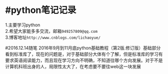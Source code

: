 #python笔记记录
===
1.主要学习python<br>
2.希望大家能多多交流，邮箱`949257809@qq.com`<br>
3.博客地址`http://www.cnblogs.com/lichaoyue/`


#2016.12.14随笔
2016年9月到11月底python基础教程（第2版.修订版）基础部分看到标准库了，现在的问题是，对于基础部分大体有个了解，但是标准库的学习有要求英语阅读能力，而且现在学习方向不明确，不知道往哪个方向发展。对于不是计算机科班出身的人，局限性太大了，在考虑要不要往web这一块发展
